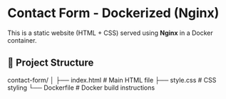 # Contact Form - Dockerized (Nginx)

This is a static website (HTML + CSS) served using **Nginx** in a Docker container.

## 📂 Project Structure

contact-form/
│
├── index.html # Main HTML file
├── style.css # CSS styling
└── Dockerfile # Docker build instructions